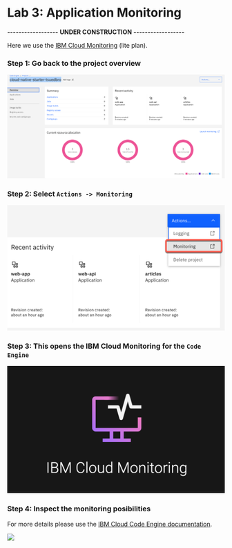 # Lab 3: Application Monitoring

**------------------**
**UNDER CONSTRUCTION**
**------------------**

Here we use the [IBM Cloud Monitoring](https://cloud.ibm.com/docs/monitoring?topic=monitoring-getting-started#getting-started) (lite plan).

### Step 1: Go back to the project overview

![](images/cns-ce-monitoring-01.png)

### Step 2: Select `Actions -> Monitoring`

![](images/cns-ce-monitoring-02.png)

### Step 3: This opens the IBM Cloud Monitoring for the `Code Engine`

![](images/cns-ce-monitoring-03.png)

### Step 4: Inspect the monitoring posibilities

For more details please use the [IBM Cloud Code Engine documentation](https://cloud.ibm.com/docs/codeengine?topic=codeengine-monitor).

![](images/cns-ce-monitoring-01.gif)